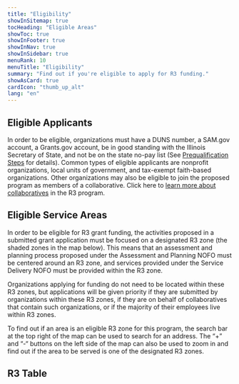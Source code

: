 ```yaml
---
title: "Eligibility"
showInSitemap: true
tocHeading: "Eligible Areas"
showToc: true
showInFooter: true
showInNav: true
showInSidebar: true
menuRank: 10
menuTitle: "Eligibility"
summary: "Find out if you're eligible to apply for R3 funding."
showAsCard: true
cardIcon: "thumb_up_alt"
lang: "en"
---
```


## Eligible Applicants

In order to be eligible, organizations must have a DUNS number, a SAM.gov account, a Grants.gov account, be in good standing with the Illinois Secretary of State, and not be on the state no-pay list (See [Prequalification Steps](https://r3.illinois.gov/resources/) for details). Common types of eligible applicants are nonprofit organizations, local units of government, and tax-exempt faith-based organizations. Other organizations may also be eligible to join the proposed program as members of a collaborative. Click here to [learn more about collaboratives](/collaboratives) in the R3 program.

## Eligible Service Areas

In order to be eligible for R3 grant funding, the activities proposed in a submitted grant application must be focused on a designated R3 zone (the shaded zones in the map below). This means that an assessment and planning process proposed under the Assessment and Planning NOFO must be centered around an R3 zone, and services provided under the Service Delivery NOFO must be provided within the R3 zone.

Organizations applying for funding do not need to be located within these R3 zones, but applications will be given priority if they are submitted by organizations within these R3 zones, if they are on behalf of collaboratives that contain such organizations, or if the majority of their employees live within R3 zones.

To find out if an area is an eligible R3 zone for this program, the search bar at the top right of the map can be used to search for an address. The “+” and “-“ buttons on the left side of the map can also be used to zoom in and find out if the area to be served is one of the designated R3 zones.

<MapCensusTracts lastUpdated="2020-03-15"></MapCensusTracts>

## R3 Table

<TableCensus lastUpdated="2020-03-15"></TableCensus>
